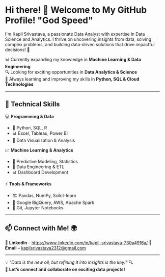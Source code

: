 # Hi there! 👋 Welcome to My GitHub Profile! "God Speed"

I'm Kapil Srivastava, a passionate Data Analyst with expertise in Data Science and Analytics. I thrive on uncovering insights from data, solving complex problems, and building data-driven solutions that drive impactful decisions! 🚀  

📊 Currently expanding my knowledge in **Machine Learning & Data Engineering**  
🔍 Looking for exciting opportunities in **Data Analytics & Science**  
🌱 Always learning and improving my skills in **Python, SQL & Cloud Technologies**  

---

## 🔧 Technical Skills
💻 **Programming & Data**  
- 🐍 Python, SQL, R  
- 📊 Excel, Tableau, Power BI  
- 🔢 Data Visualization & Analysis  

📈 **Machine Learning & Analytics**  
- 🤖 Predictive Modeling, Statistics  
- 📡 Data Engineering & ETL  
- 📊 Dashboard Development  

⚡ **Tools & Frameworks**  
- 🏗 Pandas, NumPy, Scikit-learn  
- 🏢 Google BigQuery, AWS, Apache Spark  
- 📂 Git, Jupyter Notebooks  

---

## 📫 Connect with Me! 🌍  
💼 **LinkedIn** – https://www.linkedin.com/in/kapil-srivastava-730a4916a/
📧 **Email** – kapilsrivastava2312@gmail.com  

---

💡 *"Data is the new oil, but refining it into insights is the key!"* 🔍  
🚀 **Let’s connect and collaborate on exciting data projects!**  

